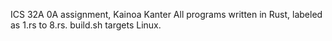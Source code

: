 ICS 32A 0A assignment, Kainoa Kanter
All programs written in Rust, labeled as 1.rs to 8.rs. build.sh targets Linux.
